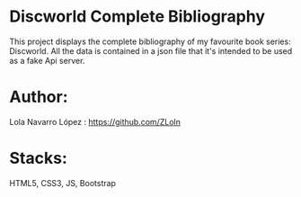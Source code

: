 # Discworld Complete Bibliography

This project displays the complete bibliography of my favourite book series: Discworld. All the data is contained in a json file that it's intended to be used as a fake Api server.

# Author:
Lola Navarro López : https://github.com/ZLoln

# Stacks:
HTML5, CSS3, JS, Bootstrap
